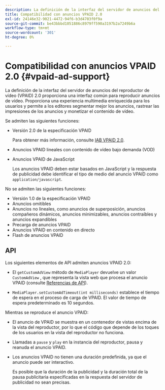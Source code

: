```yaml
---
description: La definición de la interfaz del servidor de anuncios del reproductor de vídeo (VPAID) 2.0 proporciona una interfaz común para reproducir anuncios de vídeo. Proporciona una experiencia multimedia enriquecida para los usuarios y permite a los editores segmentar mejor los anuncios, rastrear las impresiones de los anuncios y monetizar el contenido de vídeo.
title: Compatibilidad con anuncios VPAID 2.0
exl-id: 24146e32-9021-4472-94f6-b3d4703f0f9a
source-git-commit: be43bbbd1051886c8979ff590a3197b2a7249b6a
workflow-type: tm+mt
source-wordcount: '301'
ht-degree: 0%

---
```


# Compatibilidad con anuncios VPAID 2.0 {#vpaid-ad-support}

La definición de la interfaz del servidor de anuncios del reproductor de vídeo (VPAID) 2.0 proporciona una interfaz común para reproducir anuncios de vídeo. Proporciona una experiencia multimedia enriquecida para los usuarios y permite a los editores segmentar mejor los anuncios, rastrear las impresiones de los anuncios y monetizar el contenido de vídeo.

Se admiten las siguientes funciones:

* Versión 2.0 de la especificación VPAID

   Para obtener más información, consulte [IAB VPAID 2.0](https://www.iab.com/wp-content/uploads/2015/06/VPAID_2_0_Final_04-10-2012.pdf).
* Anuncios VPAID lineales con contenido de vídeo bajo demanda (VOD)
* Anuncios VPAID de JavaScript

   Los anuncios VPAID deben estar basados en JavaScript y la respuesta de publicidad debe identificar el tipo de medio del anuncio VPAID como `application/javascript`.

No se admiten las siguientes funciones:

* Versión 1.0 de la especificación VPAID
* Anuncios omitibles
* Anuncios no lineales, como anuncios de superposición, anuncios compañeros dinámicos, anuncios minimizables, anuncios contraíbles y anuncios expandibles
* Precarga de anuncios VPAID
* Anuncios VPAID en contenido en directo
* Flash de anuncios VPAID

## API

Los siguientes elementos de API admiten anuncios VPAID 2.0:

* El `getCustomAdView` método de `MediaPlayer` devuelve un valor `CustomAdView` , que representa la vista web que procesa el anuncio VPAID (consulte [Referencias de API](https://help.adobe.com/en_US/primetime/api/psdk/javadoc/index.html)).

* `MediaPlayer.setCustomAdTimeout(int milliseconds)` establece el tiempo de espera en el proceso de carga de VPAID. El valor de tiempo de espera predeterminado es 10 segundos.

Mientras se reproduce el anuncio VPAID:

* El anuncio de VPAID se muestra en un contenedor de vistas encima de la vista del reproductor, por lo que el código que depende de los toques de los usuarios en la vista del reproductor no funciona.
* Llamadas a `pause` y `play` en la instancia del reproductor, pausa y reanuda el anuncio VPAID.

* Los anuncios VPAID no tienen una duración predefinida, ya que el anuncio puede ser interactivo.

   Es posible que la duración de la publicidad y la duración total de la pausa publicitaria especificadas en la respuesta del servidor de publicidad no sean precisas.
